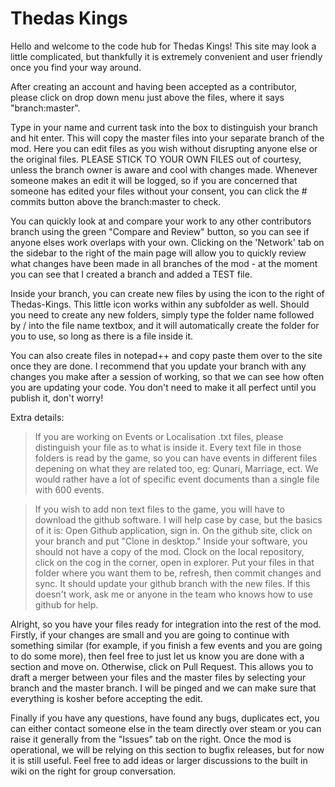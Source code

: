 Thedas Kings
============

Hello and welcome to the code hub for Thedas Kings! This site may look a little complicated, but thankfully it is extremely convenient and user friendly once you find your way around.

After creating an account and having been accepted as a contributor, please click on drop down menu just above the files, where it says "branch:master".

Type in your name and current task into the box to distinguish your branch and hit enter. This will copy the master files into your separate branch of the mod. Here you can edit files as you wish without disrupting anyone else or the original files. PLEASE STICK TO YOUR OWN FILES out of courtesy, unless the branch owner is aware and cool with changes made. Whenever someone makes an edit it will be logged, so if you are concerned that someone has edited your files without your consent, you can click the # commits button above the branch:master to check.

You can quickly look at and compare your work to any other contributors branch using the green "Compare and Review" button, so you can see if anyone elses work overlaps with your own. Clicking on the 'Network' tab on the sidebar to the right of the main page will allow you to quickly review what changes have been made in all branches of the mod - at the moment you can see that I created a branch and added a TEST file.

Inside your branch, you can create new files by using the icon to the right of Thedas-Kings. This little icon works within any subfolder as well. Should you need to create any new folders, simply type the folder name followed by / into the file name textbox, and it will automatically create the folder for you to use, so long as there is a file inside it.

You can also create files in notepad++ and copy paste them over to the site once they are done. I recommend that you update your branch with any changes you make after a session of working, so that we can see how often you are updating your code. You don't need to make it all perfect until you publish it, don't worry!

Extra details:
> If you are working on Events or Localisation .txt files, please distinguish your file as to what is inside it. Every text file in those folders is read by the game, so you can have events in different files depening on what they are related too, eg: Qunari, Marriage, ect. We would rather have a lot of specific event documents than a single file with 600 events.

> If you wish to add non text files to the game, you will have to download the github software. I will help case by case, but the basics of it is: Open Github application, sign in. On the github site, click on your branch and put "Clone in desktop." Inside your software, you should not have a copy of the mod. Clock on the local repository, click on the cog in the corner, open in explorer. Put your files in that folder where you want them to be, refresh, then commit changes and sync. It should update your github branch with the new files. If this doesn't work, ask me or anyone in the team who knows how to use github for help.

Alright, so you have your files ready for integration into the rest of the mod. Firstly, if your changes are small and you are going to continue with something similar (for example, if you finish a few events and you are going to do some more), then feel free to just let us know you are done with a section and move on. Otherwise, click on Pull Request. This allows you to draft a merger between your files and the master files by selecting your branch and the master branch. I will be pinged and we can make sure that everything is kosher before accepting the edit.


Finally if you have any questions, have found any bugs, duplicates ect, you can either contact someone else in the team directly over steam or you can raise it generally from the "Issues" tab on the right. Once the mod is operational, we will be relying on this section to bugfix releases, but for now it is still useful. Feel free to add ideas or larger discussions to the built in wiki on the right for group conversation.
